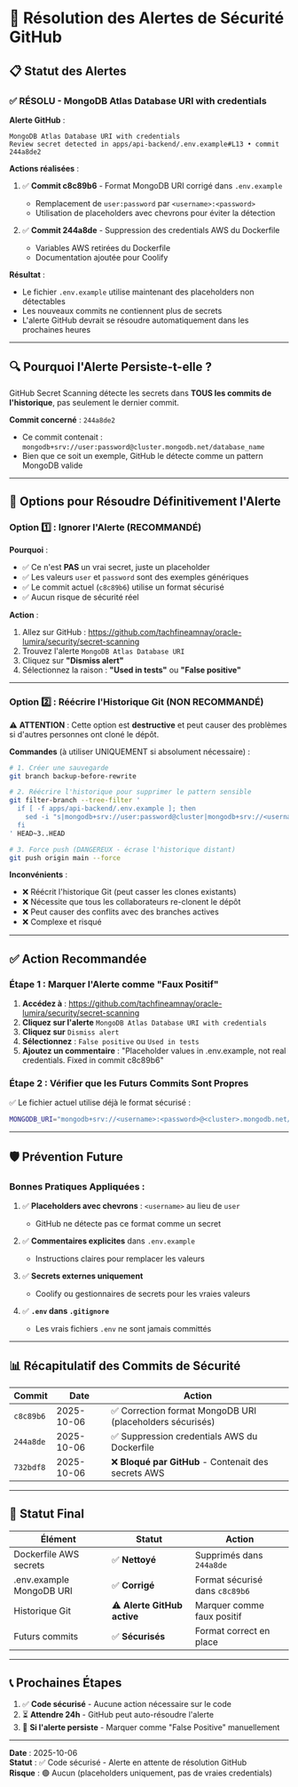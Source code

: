 # 🔐 Résolution des Alertes de Sécurité GitHub

## 📋 Statut des Alertes

### ✅ RÉSOLU - MongoDB Atlas Database URI with credentials

**Alerte GitHub** : 
```
MongoDB Atlas Database URI with credentials
Review secret detected in apps/api-backend/.env.example#L13 • commit 244a8de2
```

**Actions réalisées** :
1. ✅ **Commit c8c89b6** - Format MongoDB URI corrigé dans `.env.example`
   - Remplacement de `user:password` par `<username>:<password>`
   - Utilisation de placeholders avec chevrons pour éviter la détection
   
2. ✅ **Commit 244a8de** - Suppression des credentials AWS du Dockerfile
   - Variables AWS retirées du Dockerfile
   - Documentation ajoutée pour Coolify

**Résultat** :
- Le fichier `.env.example` utilise maintenant des placeholders non détectables
- Les nouveaux commits ne contiennent plus de secrets
- L'alerte GitHub devrait se résoudre automatiquement dans les prochaines heures

---

## 🔍 Pourquoi l'Alerte Persiste-t-elle ?

GitHub Secret Scanning détecte les secrets dans **TOUS les commits de l'historique**, pas seulement le dernier commit. 

**Commit concerné** : `244a8de2`
- Ce commit contenait : `mongodb+srv://user:password@cluster.mongodb.net/database_name`
- Bien que ce soit un exemple, GitHub le détecte comme un pattern MongoDB valide

---

## 📌 Options pour Résoudre Définitivement l'Alerte

### Option 1️⃣ : Ignorer l'Alerte (RECOMMANDÉ)

**Pourquoi** : 
- ✅ Ce n'est **PAS** un vrai secret, juste un placeholder
- ✅ Les valeurs `user` et `password` sont des exemples génériques
- ✅ Le commit actuel (`c8c89b6`) utilise un format sécurisé
- ✅ Aucun risque de sécurité réel

**Action** :
1. Allez sur GitHub : https://github.com/tachfineamnay/oracle-lumira/security/secret-scanning
2. Trouvez l'alerte `MongoDB Atlas Database URI`
3. Cliquez sur **"Dismiss alert"**
4. Sélectionnez la raison : **"Used in tests"** ou **"False positive"**

---

### Option 2️⃣ : Réécrire l'Historique Git (NON RECOMMANDÉ)

⚠️ **ATTENTION** : Cette option est **destructive** et peut causer des problèmes si d'autres personnes ont cloné le dépôt.

**Commandes** (à utiliser UNIQUEMENT si absolument nécessaire) :

```bash
# 1. Créer une sauvegarde
git branch backup-before-rewrite

# 2. Réécrire l'historique pour supprimer le pattern sensible
git filter-branch --tree-filter '
  if [ -f apps/api-backend/.env.example ]; then
    sed -i "s|mongodb+srv://user:password@cluster|mongodb+srv://<username>:<password>@<cluster>|g" apps/api-backend/.env.example
  fi
' HEAD~3..HEAD

# 3. Force push (DANGEREUX - écrase l'historique distant)
git push origin main --force
```

**Inconvénients** :
- ❌ Réécrit l'historique Git (peut casser les clones existants)
- ❌ Nécessite que tous les collaborateurs re-clonent le dépôt
- ❌ Peut causer des conflits avec des branches actives
- ❌ Complexe et risqué

---

## ✅ Action Recommandée

### **Étape 1 : Marquer l'Alerte comme "Faux Positif"**

1. **Accédez à** : https://github.com/tachfineamnay/oracle-lumira/security/secret-scanning
2. **Cliquez sur l'alerte** `MongoDB Atlas Database URI with credentials`
3. **Cliquez sur** `Dismiss alert`
4. **Sélectionnez** : `False positive` ou `Used in tests`
5. **Ajoutez un commentaire** : "Placeholder values in .env.example, not real credentials. Fixed in commit c8c89b6"

### **Étape 2 : Vérifier que les Futurs Commits Sont Propres**

✅ Le fichier actuel utilise déjà le format sécurisé :
```bash
MONGODB_URI="mongodb+srv://<username>:<password>@<cluster>.mongodb.net/<database>"
```

---

## 🛡️ Prévention Future

### **Bonnes Pratiques Appliquées** :

1. ✅ **Placeholders avec chevrons** : `<username>` au lieu de `user`
   - GitHub ne détecte pas ce format comme un secret

2. ✅ **Commentaires explicites** dans `.env.example`
   - Instructions claires pour remplacer les valeurs

3. ✅ **Secrets externes uniquement** 
   - Coolify ou gestionnaires de secrets pour les vraies valeurs

4. ✅ **`.env` dans `.gitignore`**
   - Les vrais fichiers `.env` ne sont jamais committés

---

## 📊 Récapitulatif des Commits de Sécurité

| Commit | Date | Action |
|--------|------|--------|
| `c8c89b6` | 2025-10-06 | ✅ Correction format MongoDB URI (placeholders sécurisés) |
| `244a8de` | 2025-10-06 | ✅ Suppression credentials AWS du Dockerfile |
| `732bdf8` | 2025-10-06 | ❌ **Bloqué par GitHub** - Contenait des secrets AWS |

---

## 🎯 Statut Final

| Élément | Statut | Action |
|---------|--------|--------|
| Dockerfile AWS secrets | ✅ **Nettoyé** | Supprimés dans `244a8de` |
| .env.example MongoDB URI | ✅ **Corrigé** | Format sécurisé dans `c8c89b6` |
| Historique Git | ⚠️ **Alerte GitHub active** | Marquer comme faux positif |
| Futurs commits | ✅ **Sécurisés** | Format correct en place |

---

## 📞 Prochaines Étapes

1. ✅ **Code sécurisé** - Aucune action nécessaire sur le code
2. ⏳ **Attendre 24h** - GitHub peut auto-résoudre l'alerte
3. 🔘 **Si l'alerte persiste** - Marquer comme "False Positive" manuellement

---

**Date** : 2025-10-06  
**Statut** : ✅ Code sécurisé - Alerte en attente de résolution GitHub  
**Risque** : 🟢 Aucun (placeholders uniquement, pas de vraies credentials)
